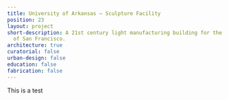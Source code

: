 ```yaml
---
title: University of Arkansas — Sculpture Facility
position: 23
layout: project
short-description: A 21st century light manufacturing building for the emerging economies
  of San Francisco.
architecture: true
curatorial: false
urban-design: false
education: false
fabrication: false
---
```


This is a test